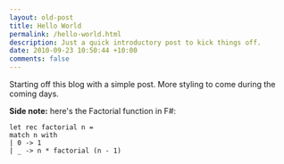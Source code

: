 ```yaml
--- 
layout: old-post
title: Hello World
permalink: /hello-world.html
description: Just a quick introductory post to kick things off.
date: 2010-09-23 10:50:44 +10:00
comments: false
---
```

Starting off this blog with a simple post. More styling to come during the coming days.

**Side note:** here's the Factorial function in F#:

    let rec factorial n =
    match n with
    | 0 -> 1
    | _ -> n * factorial (n - 1)

